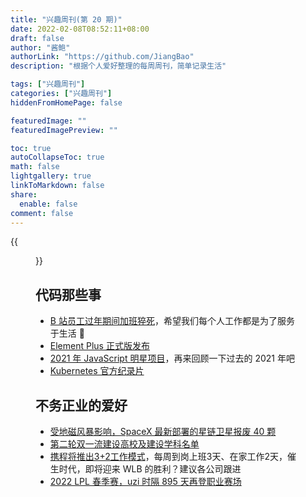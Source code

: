```yaml
---
title: "兴趣周刊(第 20 期)"
date: 2022-02-08T08:52:11+08:00
draft: false
author: "酱鲍"
authorLink: "https://github.com/JiangBao"
description: "根据个人爱好整理的每周周刊，简单记录生活"

tags: ["兴趣周刊"]
categories: ["兴趣周刊"]
hiddenFromHomePage: false

featuredImage: ""
featuredImagePreview: ""

toc: true
autoCollapseToc: true
math: false
lightgallery: true
linkToMarkdown: false
share:
  enable: false
comment: false
---
```


<!--more-->
{{<figure src="https://jiangbao-1258001083.cos.ap-shanghai.myqcloud.com/%E9%95%9C%E5%8F%8C%E5%9F%8E.png" title="镜双城动漫 - 学生时代最爱的小说改编">}}

## 代码那些事
* [B 站员工过年期间加班猝死](https://www.zhihu.com/question/515191099)，希望我们每个人工作都是为了服务于生活 🙏
* [Element Plus 正式版发布](https://element-plus.org/zh-CN/)
* [2021 年 JavaScript 明星项目](https://risingstars.js.org/2021/zh)，再来回顾一下过去的 2021 年吧
* [Kubernetes 官方纪录片](https://www.youtube.com/watch?v=BE77h7dmoQU)

## 不务正业的爱好
* [受地磁风暴影响，SpaceX 最新部署的星链卫星报废 40 颗](https://news.sciencenet.cn/htmlnews/2022/2/473741.shtm)
* [第二轮双一流建设高校及建设学科名单](http://www.moe.gov.cn/srcsite/A22/s7065/202202/t20220211_598710.html)
* [携程将推出3+2工作模式](http://finance.sina.com.cn/tech/2022-02-14/doc-ikyamrna0706772.shtml)，每周到岗上班3天、在家工作2天，催生时代，即将迎来 WLB 的胜利？建议各公司跟进
* [2022 LPL 春季赛，uzi 时隔 895 天再登职业赛场](https://www.zhihu.com/question/517151185)
